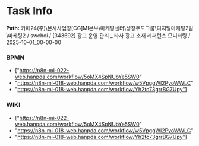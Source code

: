 # Task Info

**Path:** 카페24(주)\본사사업장\[CG]MI본부\마케팅센터\성장주도그룹\디지털마케팅2팀\마케팅2 / swchoi / [343692] 광고 운영 관리 _ 타사 광고 소재 레퍼런스 모니터링 / 2025-10-01_00-00-00

### BPMN
- ["https://n8n-mi-022-web.hanpda.com/workflow/5oMX4SpNUbYe5SW0"
- "https://n8n-mi-018-web.hanpda.com/workflow/w5VpggWl2PyoWWLC"
- "https://n8n-mi-018-web.hanpda.com/workflow/Yh2tc73grrBG7Upy"]

### WIKI
- ["https://n8n-mi-022-web.hanpda.com/workflow/5oMX4SpNUbYe5SW0"
- "https://n8n-mi-018-web.hanpda.com/workflow/w5VpggWl2PyoWWLC"
- "https://n8n-mi-018-web.hanpda.com/workflow/Yh2tc73grrBG7Upy"]

